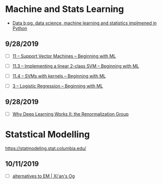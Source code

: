 # Machine and Stats Learning


- [Data b;pg. data science, machine learning and statistics implmened in Python](https://xavierbourretsicotte.github.io/)



## 9/28/2019

- [ ] [11 – Support Vector Machines – Beginning with ML](https://beginningwithml.wordpress.com/2019/02/16/10-support-vector-machines/)

- [ ] [11.3 – Implementing a linear 2-class SVM – Beginning with ML](https://beginningwithml.wordpress.com/2019/03/31/10-3-implementing-a-linear-2-class-svm/)

- [ ] [11.4 – SVMs with kernels – Beginning with ML](https://beginningwithml.wordpress.com/2019/04/14/10-4-svms-with-kernels/)

- [ ] [3 – Logistic Regression – Beginning with ML](https://beginningwithml.wordpress.com/2018/06/10/3-logistic-regression/)


## 9/28/2019

- [ ] [Why Deep Learning Works II: the Renormalization Group](https://calculatedcontent.com/2015/04/01/why-deep-learning-works-ii-the-renormalization-group/)





# Statstical Modelling 

https://statmodeling.stat.columbia.edu/

## 10/11/2019

- [ ] [alternatives to EM | Xi'an's Og](https://xianblog.wordpress.com/2019/01/30/38089/)

